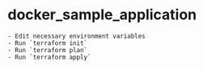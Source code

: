 # docker_sample_application

    - Edit necessary environment variables
    - Run `terraform init`
    - Run `terraform plan`
    - Run `terraform apply`

